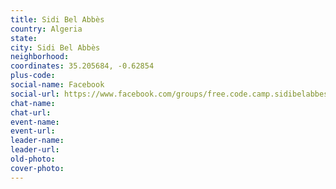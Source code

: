 ```yaml
---
title: Sidi Bel Abbès
country: Algeria
state: 
city: Sidi Bel Abbès
neighborhood: 
coordinates: 35.205684, -0.62854
plus-code:
social-name: Facebook
social-url: https://www.facebook.com/groups/free.code.camp.sidibelabbes
chat-name:
chat-url:
event-name:
event-url:
leader-name:
leader-url:
old-photo: 
cover-photo:
---
```

